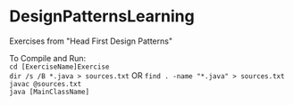 # DesignPatternsLearning
Exercises from "Head First Design Patterns"

To Compile and Run:  
`cd [ExerciseName]Exercise`  
`dir /s /B *.java > sources.txt` OR `find . -name "*.java" > sources.txt`  
`javac @sources.txt`  
`java [MainClassName]`  
